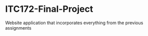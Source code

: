 # ITC172-Final-Project
Website application that incorporates everything from the previous assignments
